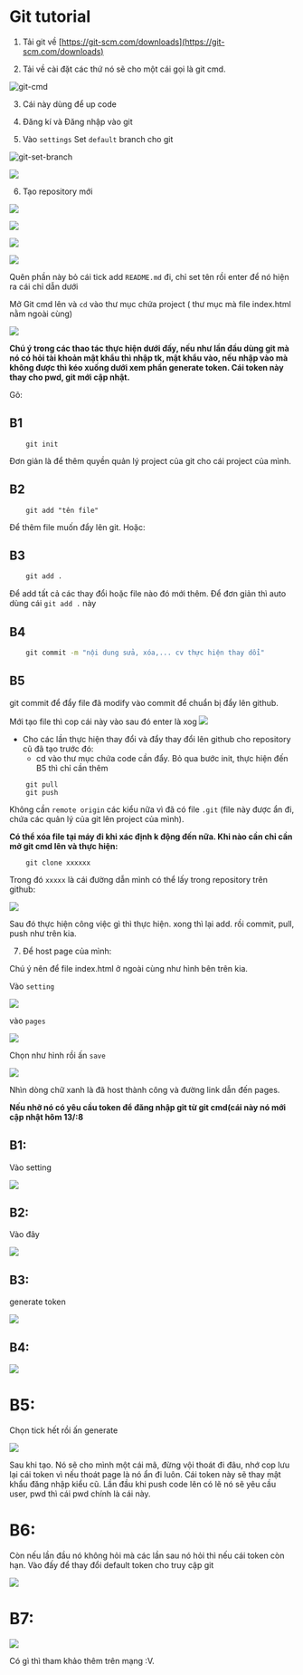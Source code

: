 # Git tutorial

1. Tải git về [https://git-scm.com/downloads](https://git-scm.com/downloads)

2. Tải về cài đặt các thứ nó sẽ cho một cái gọi là git cmd.

![git-cmd](./git-cmd.png)

3. Cái này dùng để up code

4. Đăng kí và Đăng nhập vào git

5. Vào `settings` Set `default` branch cho git

![git-set-branch](./git-set-branch-1.png)

![](./git-set-branch-2.png)

6. Tạo repository mới

![](./git-1.png)

![](./git-2.png)

![](./git-3.png)

![](./git-4.png)

Quên phần này bỏ cái tick add `README.md` đi, chỉ set tên rồi enter để nó hiện ra cái chỉ dẫn dưới

Mở Git cmd lên và `cd` vào thư mục chứa project ( thư mục mà file index.html nằm ngoài cùng)

![](./git-cmd-2.png)

**Chú ý trong các thao tác thực hiện dưới đấy, nếu như lần đầu dùng git mà nó có hỏi tài khoản mật khẩu thì nhập tk, mật khẩu vào, nếu nhập vào mà không được thì kéo xuống dưới xem phần generate token. Cái token này thay cho pwd, git mới cập nhật.**

Gõ:
## B1

```git
    git init
```

Đơn giản là để thêm quyền quản lý project của git cho cái project của mình.

## B2

```git
    git add "tên file"
```

Để thêm file muốn đẩy lên git. Hoặc:

## B3

```cmd
    git add .
```

Để add tất cả các thay đổi hoặc file nào đó mới thêm. Để đơn giản thì auto dùng cái `git add .` này

## B4

```cmd
    git commit -m "nội dung sửa, xóa,... cv thực hiện thay dổi"
```

## B5

git commit để đẩy file đã modify vào commit để chuẩn bị đẩy lên github.

Mới tạo file thì cop cái này vào sau đó enter là xog
![](./git-5.png)

- Cho các lần thực hiện thay đổi và đẩy thay đổi lên github cho repository cũ đã tạo trước đó:
  - cd vào thư mục chứa code cần đẩy. Bỏ qua bước init, thực hiện đến B5 thì chỉ cần thêm

```git
    git pull
    git push
```

Không cần `remote origin` các kiểu nữa vì đã có file `.git` (file này được ẩn đi, chứa các quản lý của git lên project của mình).

**Có thể xóa file tại máy đi khi xác định k động đến nữa. Khi nào cần chỉ cần mở git cmd lên và thực hiện:**

```git
    git clone xxxxxx
```

Trong đó `xxxxx` là cái đường dẫn mình có thể lấy trong repository trên github:

![](git-clone.png)

Sau đó thực hiện công việc gì thì thực hiện. xong thì lại add. rồi commit, pull, push như trên kia.

7. Để host page của mình:

Chú ý nên để file index.html ở ngoài cùng như hình bên trên kia.

Vào `setting`

![](setting.png)

vào `pages`

![](page.png)

Chọn như hình rồi ấn `save`

![](select-branch.png)

Nhìn dòng chữ xanh là đã host thành công và đường link dẫn đến pages.


**Nếu nhỡ nó có yêu cầu token để đăng nhập git từ git cmd(cái này nó mới cập nhật hôm 13/:8**

## B1:

Vào setting

![](git-set-branch-1.png)

## B2:

Vào đây

![](git-set-token-2.png)

## B3:

generate token

![](git-set-token-3.png)

## B4: 


![](giet-set-token-4.png)

# B5:

Chọn tick hết rồi ấn generate

![](git-set-token5.png)

Sau khi tạo. Nó sẽ cho mình một cái mã, đừng vội thoát đi đâu, nhớ cop lưu lại cái token vì nếu thoát page là nó ẩn đi luôn. Cái token này sẽ thay mật khẩu đăng nhập kiểu cũ. Lần đầu khi push code lên có lẽ nó sẽ yêu cầu user, pwd thì cái pwd chính là cái này.

# B6:

Còn nếu lần đầu nó không hỏi mà các lần sau nó hỏi thì nếu cái token còn hạn. Vào đấy để thay đổi default token cho truy cập git

![](set-token-5.png)

# B7:

![](set-token-6.png)

Có gì thì tham khảo thêm trên mạng :V.
